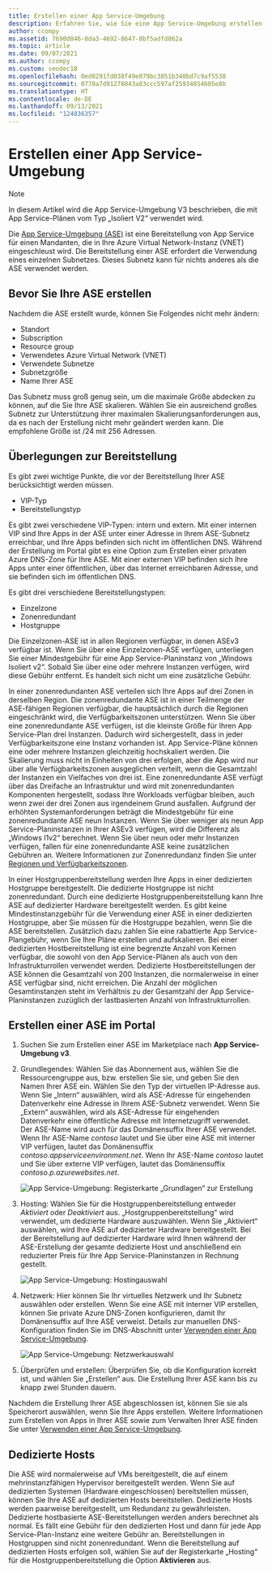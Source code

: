 ```yaml
---
title: Erstellen einer App Service-Umgebung
description: Erfahren Sie, wie Sie eine App Service-Umgebung erstellen.
author: ccompy
ms.assetid: 7690d846-8da3-4692-8647-0bf5adfd862a
ms.topic: article
ms.date: 09/07/2021
ms.author: ccompy
ms.custom: seodec18
ms.openlocfilehash: 0ed8291fd038f49e079bc3851b340bd7c9af5538
ms.sourcegitcommit: 0770a7d91278043a83ccc597af25934854605e8b
ms.translationtype: HT
ms.contentlocale: de-DE
ms.lasthandoff: 09/13/2021
ms.locfileid: "124836357"
---
```

# <a name="create-an-app-service-environment"></a>Erstellen einer App Service-Umgebung
> [!NOTE]
> In diesem Artikel wird die App Service-Umgebung V3 beschrieben, die mit App Service-Plänen vom Typ „Isoliert V2“ verwendet wird.
> 


Die [App Service-Umgebung (ASE)][Intro] ist eine Bereitstellung von App Service für einen Mandanten, die in Ihre Azure Virtual Network-Instanz (VNET) eingeschleust wird. Die Bereitstellung einer ASE erfordert die Verwendung eines einzelnen Subnetzes. Dieses Subnetz kann für nichts anderes als die ASE verwendet werden. 

## <a name="before-you-create-your-ase"></a>Bevor Sie Ihre ASE erstellen

Nachdem die ASE erstellt wurde, können Sie Folgendes nicht mehr ändern:

- Standort
- Subscription
- Resource group
- Verwendetes Azure Virtual Network (VNET)
- Verwendete Subnetze
- Subnetzgröße
- Name Ihrer ASE

Das Subnetz muss groß genug sein, um die maximale Größe abdecken zu können, auf die Sie Ihre ASE skalieren. Wählen Sie ein ausreichend großes Subnetz zur Unterstützung ihrer maximalen Skalierungsanforderungen aus, da es nach der Erstellung nicht mehr geändert werden kann. Die empfohlene Größe ist /24 mit 256 Adressen.

## <a name="deployment-considerations"></a>Überlegungen zur Bereitstellung

Es gibt zwei wichtige Punkte, die vor der Bereitstellung Ihrer ASE berücksichtigt werden müssen. 

- VIP-Typ
- Bereitstellungstyp

Es gibt zwei verschiedene VIP-Typen: intern und extern. Mit einer internen VIP sind Ihre Apps in der ASE unter einer Adresse in Ihrem ASE-Subnetz erreichbar, und Ihre Apps befinden sich nicht im öffentlichen DNS. Während der Erstellung im Portal gibt es eine Option zum Erstellen einer privaten Azure DNS-Zone für Ihre ASE. Mit einer externen VIP befinden sich Ihre Apps unter einer öffentlichen, über das Internet erreichbaren Adresse, und sie befinden sich im öffentlichen DNS. 

Es gibt drei verschiedene Bereitstellungstypen: 

- Einzelzone 
- Zonenredundant
- Hostgruppe

Die Einzelzonen-ASE ist in allen Regionen verfügbar, in denen ASEv3 verfügbar ist. Wenn Sie über eine Einzelzonen-ASE verfügen, unterliegen Sie einer Mindestgebühr für eine App Service-Planinstanz von „Windows Isoliert v2“. Sobald Sie über eine oder mehrere Instanzen verfügen, wird diese Gebühr entfernt. Es handelt sich nicht um eine zusätzliche Gebühr. 

In einer zonenredundanten ASE verteilen sich Ihre Apps auf drei Zonen in derselben Region. Die zonenredundante ASE ist in einer Teilmenge der ASE-fähigen Regionen verfügbar, die hauptsächlich durch die Regionen eingeschränkt wird, die Verfügbarkeitszonen unterstützen. Wenn Sie über eine zonenredundante ASE verfügen, ist die kleinste Größe für Ihren App Service-Plan drei Instanzen. Dadurch wird sichergestellt, dass in jeder Verfügbarkeitszone eine Instanz vorhanden ist. App Service-Pläne können eine oder mehrere Instanzen gleichzeitig hochskaliert werden. Die Skalierung muss nicht in Einheiten von drei erfolgen, aber die App wird nur über alle Verfügbarkeitszonen ausgeglichen verteilt, wenn die Gesamtzahl der Instanzen ein Vielfaches von drei ist. Eine zonenredundante ASE verfügt über das Dreifache an Infrastruktur und wird mit zonenredundanten Komponenten hergestellt, sodass Ihre Workloads verfügbar bleiben, auch wenn zwei der drei Zonen aus irgendeinem Grund ausfallen. Aufgrund der erhöhten Systemanforderungen beträgt die Mindestgebühr für eine zonenredundante ASE neun Instanzen. Wenn Sie über weniger als neun App Service-Planinstanzen in Ihrer ASEv3 verfügen, wird die Differenz als „Windows I1v2“ berechnet. Wenn Sie über neun oder mehr Instanzen verfügen, fallen für eine zonenredundante ASE keine zusätzlichen Gebühren an. Weitere Informationen zur Zonenredundanz finden Sie unter [Regionen und Verfügbarkeitszonen][AZoverview].

In einer Hostgruppenbereitstellung werden Ihre Apps in einer dedizierten Hostgruppe bereitgestellt. Die dedizierte Hostgruppe ist nicht zonenredundant. Durch eine dedizierte Hostgruppenbereitstellung kann Ihre ASE auf dedizierter Hardware bereitgestellt werden. Es gibt keine Mindestinstanzgebühr für die Verwendung einer ASE in einer dedizierten Hostgruppe, aber Sie müssen für die Hostgruppe bezahlen, wenn Sie die ASE bereitstellen. Zusätzlich dazu zahlen Sie eine rabattierte App Service-Plangebühr, wenn Sie Ihre Pläne erstellen und aufskalieren. Bei einer dedizierten Hostbereitstellung ist eine begrenzte Anzahl von Kernen verfügbar, die sowohl von den App Service-Plänen als auch von den Infrastrukturrollen verwendet werden. Dedizierte Hostbereitstellungen der ASE können die Gesamtzahl von 200 Instanzen, die normalerweise in einer ASE verfügbar sind, nicht erreichen. Die Anzahl der möglichen Gesamtinstanzen steht im Verhältnis zu der Gesamtzahl der App Service-Planinstanzen zuzüglich der lastbasierten Anzahl von Infrastrukturrollen. 

## <a name="creating-an-ase-in-the-portal"></a>Erstellen einer ASE im Portal

1. Suchen Sie zum Erstellen einer ASE im Marketplace nach **App Service-Umgebung v3**.  

2. Grundlegendes:  Wählen Sie das Abonnement aus, wählen Sie die Ressourcengruppe aus, bzw. erstellen Sie sie, und geben Sie den Namen Ihrer ASE ein.  Wählen Sie den Typ der virtuellen IP-Adresse aus. Wenn Sie „Intern“ auswählen, wird als ASE-Adresse für eingehenden Datenverkehr eine Adresse in Ihrem ASE-Subnetz verwendet. Wenn Sie „Extern“ auswählen, wird als ASE-Adresse für eingehenden Datenverkehr eine öffentliche Adresse mit Internetzugriff verwendet. Der ASE-Name wird auch für das Domänensuffix Ihrer ASE verwendet. Wenn Ihr ASE-Name *contoso* lautet und Sie über eine ASE mit interner VIP verfügen, lautet das Domänensuffix *contoso.appserviceenvironment.net*. Wenn Ihr ASE-Name *contoso* lautet und Sie über externe VIP verfügen, lautet das Domänensuffix *contoso.p.azurewebsites.net*. 

    ![App Service-Umgebung: Registerkarte „Grundlagen“ zur Erstellung](./media/creation/creation-basics.png)

3. Hosting: Wählen Sie für die Hostgruppenbereitstellung entweder *Aktiviert* oder *Deaktiviert* aus. „Hostgruppenbereitstellung“ wird verwendet, um dedizierte Hardware auszuwählen. Wenn Sie „Aktiviert“ auswählen, wird Ihre ASE auf dedizierter Hardware bereitgestellt. Bei der Bereitstellung auf dedizierter Hardware wird Ihnen während der ASE-Erstellung der gesamte dedizierte Host und anschließend ein reduzierter Preis für Ihre App Service-Planinstanzen in Rechnung gestellt. 

    ![App Service-Umgebung: Hostingauswahl](./media/creation/creation-hosting.png)

4. Netzwerk: Hier können Sie Ihr virtuelles Netzwerk und Ihr Subnetz auswählen oder erstellen. Wenn Sie eine ASE mit interner VIP erstellen, können Sie private Azure DNS-Zonen konfigurieren, damit Ihr Domänensuffix auf Ihre ASE verweist. Details zur manuellen DNS-Konfiguration finden Sie im DNS-Abschnitt unter [Verwenden einer App Service-Umgebung][UsingASE].

    ![App Service-Umgebung: Netzwerkauswahl](./media/creation/creation-networking.png)

5. Überprüfen und erstellen: Überprüfen Sie, ob die Konfiguration korrekt ist, und wählen Sie „Erstellen“ aus. Die Erstellung Ihrer ASE kann bis zu knapp zwei Stunden dauern. 

Nachdem die Erstellung Ihrer ASE abgeschlossen ist, können Sie sie als Speicherort auswählen, wenn Sie Ihre Apps erstellen. Weitere Informationen zum Erstellen von Apps in Ihrer ASE sowie zum Verwalten Ihrer ASE finden Sie unter [Verwenden einer App Service-Umgebung][UsingASE].

## <a name="dedicated-hosts"></a>Dedizierte Hosts

Die ASE wird normalerweise auf VMs bereitgestellt, die auf einem mehrinstanzfähigen Hypervisor bereitgestellt werden. Wenn Sie auf dedizierten Systemen (Hardware eingeschlossen) bereitstellen müssen, können Sie Ihre ASE auf dedizierten Hosts bereitstellen. Dedizierte Hosts werden paarweise bereitgestellt, um Redundanz zu gewährleisten. Dedizierte hostbasierte ASE-Bereitstellungen werden anders berechnet als normal. Es fällt eine Gebühr für den dedizierten Host und dann für jede App Service-Plan-Instanz eine weitere Gebühr an. Bereitstellungen in Hostgruppen sind nicht zonenredundant. Wenn die Bereitstellung auf dedizierten Hosts erfolgen soll, wählen Sie auf der Registerkarte „Hosting“ für die Hostgruppenbereitstellung die Option **Aktivieren** aus.

<!--Links-->
[Intro]: ./overview.md
[MakeASE]: ./creation.md
[ASENetwork]: ./networking.md
[UsingASE]: ./using.md
[UDRs]: ../../virtual-network/virtual-networks-udr-overview.md
[NSGs]: ../../virtual-network/network-security-groups-overview.md
[Pricing]: https://azure.microsoft.com/pricing/details/app-service/
[ARMOverview]: ../../azure-resource-manager/management/overview.md
[ConfigureSSL]: ../configure-ssl-certificate.md
[Kudu]: https://azure.microsoft.com/resources/videos/super-secret-kudu-debug-console-for-azure-web-sites/
[AppDeploy]: ../deploy-local-git.md
[ASEWAF]: app-service-app-service-environment-web-application-firewall.md
[AppGW]: ../../web-application-firewall/ag/ag-overview.md
[logalerts]: ../../azure-monitor/alerts/alerts-log.md
[AZoverview]: ../../availability-zones/az-overview.md
